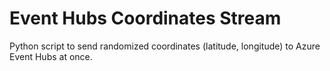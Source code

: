 # Event Hubs Coordinates Stream
Python script to send randomized coordinates (latitude, longitude) to Azure Event Hubs at once.
